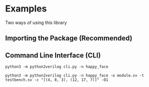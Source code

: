 # Examples

Two ways of using this library

## Importing the Package (Recommended)

## Command Line Interface (CLI)

`python3 -m python2verilog cli.py -n happy_face`

`python3 -m python2verilog cli.py -n happy_face -o module.sv -t testbench.sv -c "[(4, 8, 3), (12, 17, 7)]" -O1`
